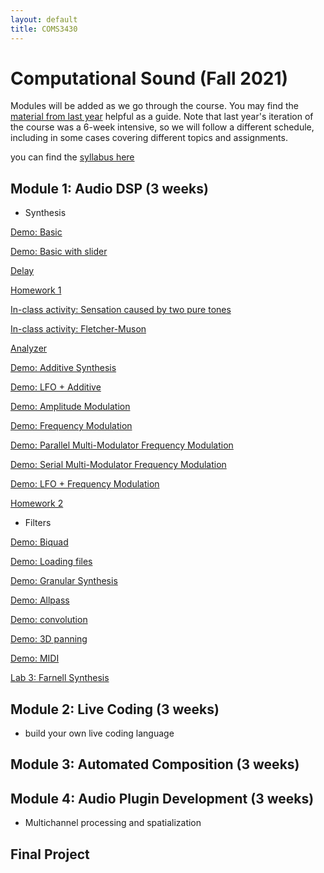 ```yaml
---
layout: default
title: COMS3430
---
```

 
# Computational Sound (Fall 2021)


Modules will be added as we go through the course.
You may find the [material from last year](../fall2020) helpful as a guide.
Note that last year's iteration of the course was a 6-week intensive, so we will follow a different schedule, including in some cases covering different topics and assignments.

you can find the [syllabus here](./syllabus.pdf)

## Module 1: Audio DSP (3 weeks)

- Synthesis 

[Demo: Basic](../demoFiles/basic)

[Demo: Basic with slider](../demoFiles/basic_slider)

[Delay](../demoFiles/delay)

[Homework 1](./Lab1.md)

[In-class activity: Sensation caused by two pure tones](../demoFiles/beatingDemo)

[In-class activity: Fletcher-Muson](../demoFiles/equalLoudness)

[Analyzer](../demoFiles/analyzer)


[Demo: Additive Synthesis](../demoFiles/addititive)

[Demo: LFO + Additive](../demoFiles/lfoAddititve)

[Demo: Amplitude Modulation](../demoFiles/am)

[Demo: Frequency Modulation](../demoFiles/fm)

[Demo: Parallel Multi-Modulator Frequency Modulation](../demoFiles/parmmfm)

[Demo: Serial Multi-Modulator Frequency Modulation](../demoFiles/sermmfm)

[Demo: LFO + Frequency Modulation](../demoFiles/lfofm)

[Homework 2](../Lab2.md)

- Filters

[Demo: Biquad](../demoFiles/biquad)

[Demo: Loading files](../demoFiles/loadFile)

[Demo: Granular Synthesis](../demoFiles/granular)

[Demo: Allpass](../demoFiles/allpass) 

[Demo: convolution](../demoFiles/convolution)

[Demo: 3D panning](../demoFiles/3dpanning)

[Demo: MIDI](../demoFiles/midi)

[Lab 3: Farnell Synthesis](/Lab3.md)


## Module 2: Live Coding (3 weeks) 

- build your own live coding language

## Module 3: Automated Composition (3 weeks)
 
## Module 4: Audio Plugin Development (3 weeks)

- Multichannel processing and spatialization

## Final Project

